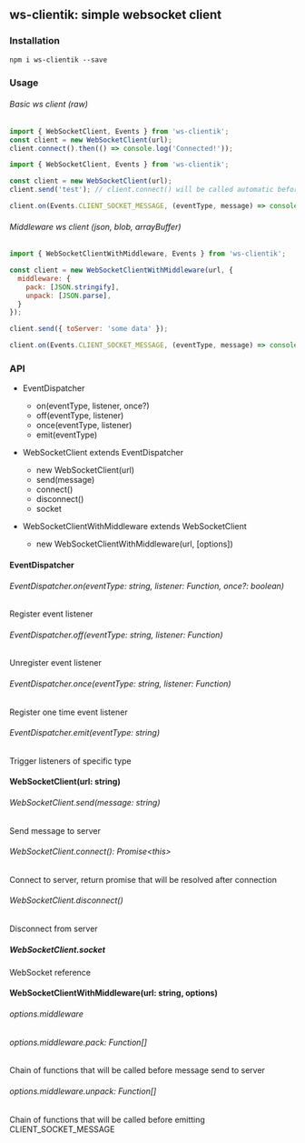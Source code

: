 ## ws-clientik: simple websocket client

### Installation
```
npm i ws-clientik --save
```

### Usage

###### Basic ws client (raw)
```js
import { WebSocketClient, Events } from 'ws-clientik';
const client = new WebSocketClient(url);
client.connect().then(() => console.log('Connected!'));
```
```js
import { WebSocketClient, Events } from 'ws-clientik';

const client = new WebSocketClient(url);
client.send('test'); // client.connect() will be called automatic before sending

client.on(Events.CLIENT_SOCKET_MESSAGE, (eventType, message) => console.log(message));
```

###### Middleware ws client (json, blob, arrayBuffer)
```js
import { WebSocketClientWithMiddleware, Events } from 'ws-clientik';

const client = new WebSocketClientWithMiddleware(url, {
  middleware: {
    pack: [JSON.stringify],
    unpack: [JSON.parse],
  }
});

client.send({ toServer: 'some data' });

client.on(Events.CLIENT_SOCKET_MESSAGE, (eventType, message) => console.log(message.fromSever));
```

### API
* EventDispatcher
    * on(eventType, listener, once?)
    * off(eventType, listener)
    * once(eventType, listener)
    * emit(eventType)

* WebSocketClient extends EventDispatcher
    * new WebSocketClient(url)
    * send(message)
    * connect()
    * disconnect()
    * socket
    
* WebSocketClientWithMiddleware extends WebSocketClient
    * new WebSocketClientWithMiddleware(url, [options])
    
#### EventDispatcher
###### EventDispatcher.on(eventType: string, listener: Function, once?: boolean)
Register event listener
###### EventDispatcher.off(eventType: string, listener: Function)
Unregister event listener
###### EventDispatcher.once(eventType: string, listener: Function)
Register one time event listener
###### EventDispatcher.emit(eventType: string)
Trigger listeners of specific type


#### WebSocketClient(url: string)
###### WebSocketClient.send(message: string)
Send message to server
###### WebSocketClient.connect(): Promise\<this\>
Connect to server, return promise that will be resolved after connection
###### WebSocketClient.disconnect()
Disconnect from server
##### WebSocketClient.socket
WebSocket reference 

#### WebSocketClientWithMiddleware(url: string, options)
###### options.middleware
###### options.middleware.pack: Function[]
Chain of functions that will be called before message send to server
###### options.middleware.unpack: Function[] 
Chain of functions that will be called before emitting CLIENT_SOCKET_MESSAGE
